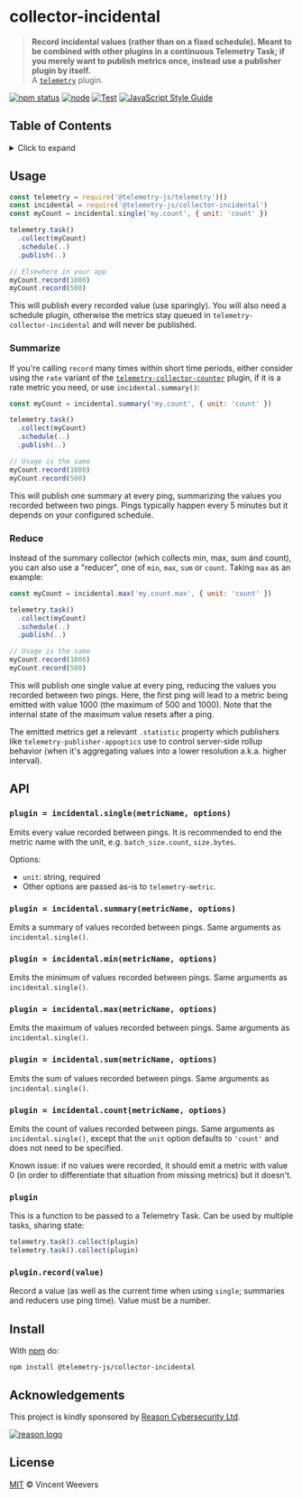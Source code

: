 # collector-incidental

> **Record incidental values (rather than on a fixed schedule). Meant to be combined with other plugins in a continuous Telemetry Task; if you merely want to publish metrics once, instead use a publisher plugin by itself.**  
> A [`telemetry`](https://github.com/telemetry-js/telemetry) plugin.

[![npm status](http://img.shields.io/npm/v/@telemetry-js/collector-incidental.svg)](https://www.npmjs.org/package/@telemetry-js/collector-incidental)
[![node](https://img.shields.io/node/v/@telemetry-js/collector-incidental.svg)](https://www.npmjs.org/package/@telemetry-js/collector-incidental)
[![Test](https://github.com/telemetry-js/collector-incidental/workflows/Test/badge.svg?branch=main)](https://github.com/telemetry-js/collector-incidental/actions)
[![JavaScript Style Guide](https://img.shields.io/badge/code_style-standard-brightgreen.svg)](https://standardjs.com)

## Table of Contents

<details><summary>Click to expand</summary>

- [Usage](#usage)
  - [Summarize](#summarize)
  - [Reduce](#reduce)
- [API](#api)
  - [`plugin = incidental.single(metricName, options)`](#plugin--incidentalsinglemetricname-options)
  - [`plugin = incidental.summary(metricName, options)`](#plugin--incidentalsummarymetricname-options)
  - [`plugin = incidental.min(metricName, options)`](#plugin--incidentalminmetricname-options)
  - [`plugin = incidental.max(metricName, options)`](#plugin--incidentalmaxmetricname-options)
  - [`plugin = incidental.sum(metricName, options)`](#plugin--incidentalsummetricname-options)
  - [`plugin = incidental.count(metricName, options)`](#plugin--incidentalcountmetricname-options)
  - [`plugin`](#plugin)
  - [`plugin.record(value)`](#pluginrecordvalue)
- [Install](#install)
- [Acknowledgements](#acknowledgements)
- [License](#license)

</details>

## Usage

```js
const telemetry = require('@telemetry-js/telemetry')()
const incidental = require('@telemetry-js/collector-incidental')
const myCount = incidental.single('my.count', { unit: 'count' })

telemetry.task()
  .collect(myCount)
  .schedule(..)
  .publish(..)

// Elsewhere in your app
myCount.record(1000)
myCount.record(500)
```

This will publish every recorded value (use sparingly). You will also need a schedule plugin, otherwise the metrics stay queued in `telemetry-collector-incidental` and will never be published.

### Summarize

If you're calling `record` many times within short time periods, either consider using the `rate` variant of the [`telemetry-collector-counter`](../telemetry-collector-counter) plugin, if it is a rate metric you need, or use `incidental.summary()`:

```js
const myCount = incidental.summary('my.count', { unit: 'count' })

telemetry.task()
  .collect(myCount)
  .schedule(..)
  .publish(..)

// Usage is the same
myCount.record(1000)
myCount.record(500)
```

This will publish one summary at every ping, summarizing the values you recorded between two pings. Pings typically happen every 5 minutes but it depends on your configured schedule.

### Reduce

Instead of the summary collector (which collects min, max, sum ánd count), you can also use a "reducer", one of `min`, `max`, `sum` or `count`. Taking `max` as an example:

```js
const myCount = incidental.max('my.count.max', { unit: 'count' })

telemetry.task()
  .collect(myCount)
  .schedule(..)
  .publish(..)

// Usage is the same
myCount.record(1000)
myCount.record(500)
```

This will publish one single value at every ping, reducing the values you recorded between two pings. Here, the first ping will lead to a metric being emitted with value 1000 (the maximum of 500 and 1000). Note that the internal state of the maximum value resets after a ping.

The emitted metrics get a relevant `.statistic` property which publishers like `telemetry-publisher-appoptics` use to control server-side rollup behavior (when it's aggregating values into a lower resolution a.k.a. higher interval).

## API

### `plugin = incidental.single(metricName, options)`

Emits every value recorded between pings. It is recommended to end the metric name with the unit, e.g. `batch_size.count`, `size.bytes`.

Options:

- `unit`: string, required
- Other options are passed as-is to `telemetry-metric`.

### `plugin = incidental.summary(metricName, options)`

Emits a summary of values recorded between pings. Same arguments as `incidental.single()`.

### `plugin = incidental.min(metricName, options)`

Emits the minimum of values recorded between pings. Same arguments as `incidental.single()`.

### `plugin = incidental.max(metricName, options)`

Emits the maximum of values recorded between pings. Same arguments as `incidental.single()`.

### `plugin = incidental.sum(metricName, options)`

Emits the sum of values recorded between pings. Same arguments as `incidental.single()`.

### `plugin = incidental.count(metricName, options)`

Emits the count of values recorded between pings. Same arguments as `incidental.single()`, except that the `unit` option defaults to `'count'` and does not need to be specified.

Known issue: if no values were recorded, it should emit a metric with value 0 (in order to differentiate that situation from missing metrics) but it doesn't.

### `plugin`

This is a function to be passed to a Telemetry Task. Can be used by multiple tasks, sharing state:

```js
telemetry.task().collect(plugin)
telemetry.task().collect(plugin)
```

### `plugin.record(value)`

Record a value (as well as the current time when using `single`; summaries and reducers use ping time). Value must be a number.

## Install

With [npm](https://npmjs.org) do:

```
npm install @telemetry-js/collector-incidental
```

## Acknowledgements

This project is kindly sponsored by [Reason Cybersecurity Ltd](https://reasonsecurity.com).

[![reason logo](https://cdn.reasonsecurity.com/github-assets/reason_signature_logo.png)](https://reasonsecurity.com)

## License

[MIT](LICENSE) © Vincent Weevers
